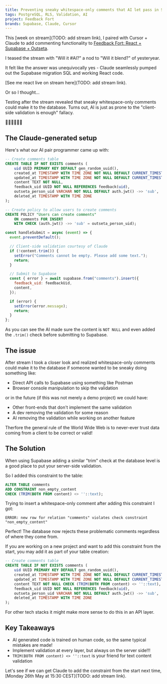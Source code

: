 ```yaml
---
title: Preventing sneaky whitespace-only comments that AI let pass in Supabase
tags: PostgreSQL, RLS, Validation, AI
project: Feedback Fort
brands: Supabase, Claude, Cursor
---
```


This [week on stream](TODO: add stream link), I paired with Cursor + Claude to add commenting functionality to [Feedback Fort: React + Supabase + Outseta](https://outseta-supabase-react-feedback-fort.netlify.app/).

I teased the stream with "Will it #AI?" a nod to "Will it blend?" of yesteryear.

It felt like the answer was unequivocally yes - Claude seamlessly pumped out the Supabase migration SQL and working React code.

[See me react live on stream here](TODO: add stream link).

Or so I thought...

Testing after the stream revealed that sneaky whitespace-only comments could make it to the database. Turns out, AI is just as prone to the "client-side validation is enough" fallacy.

🤦‍♀️🤦‍♀️🤦‍♀️

## The Claude-generated setup

Here's what our AI pair programmer came up with:

```sql
-- Create comments table
CREATE TABLE IF NOT EXISTS comments (
    uid UUID PRIMARY KEY DEFAULT gen_random_uuid(),
    created_at TIMESTAMP WITH TIME ZONE NOT NULL DEFAULT CURRENT_TIMESTAMP,
    updated_at TIMESTAMP WITH TIME ZONE NOT NULL DEFAULT CURRENT_TIMESTAMP,
    content TEXT NOT NULL,
    feedback_uid UUID NOT NULL REFERENCES feedback(uid),
    outseta_person_uid VARCHAR NOT NULL DEFAULT auth.jwt() ->> 'sub',
    deleted_at TIMESTAMP WITH TIME ZONE
);

-- Create policy to allow users to create comments
CREATE POLICY "Users can create comments"
    ON comments FOR INSERT
    WITH CHECK (auth.jwt() ->> 'sub' = outseta_person_uid);
```

```jsx
const handleSubmit = async (event) => {
  event.preventDefault();

  // Client-side validation courtesy of Claude
  if (!content.trim()) {
    setError("Comments cannot be empty. Please add some text.");
    return;
  }

  // Submit to Supabase
  const { error } = await supabase.from("comments").insert({
    feedback_uid: feedbackUid,
    content,
  });

  if (error) {
    setError(error.message);
    return;
  }
};
```

As you can see the AI made sure the content is `NOT NULL` and even added the `.trim()` check before submitting to Supabase.

## The issue

After stream I took a closer look and realized whitespace-only comments could make it to the database if someone wanted to be sneaky doing something like:

- Direct API calls to Supabase using something like Postman
- Browser console manipulation to skip the validation

or in the future (if this was not merely a demo project) we could have:

- Other front-ends that don't implement the same validation
- A dev removing the validation for some reason
- AI removing the validation while working on another feature

Therfore the general rule of the World Wide Web is to never-ever trust data coming from a client to be correct or valid!

## The Solution

When using Supabase adding a similar "trim" check at the database level is a good place to put your server-side validation.

So I added this constraint to the table:

```sql
ALTER TABLE comments
ADD CONSTRAINT non_empty_content
CHECK (TRIM(BOTH FROM content) <> ''::text);
```

Trying to insert a whitespace-only comment after adding this constraint I got:

```
ERROR: new row for relation "comments" violates check constraint "non_empty_content"
```

Perfect! The database now rejects these problematic comments regardless of where they come from.

If you are working on a new project and want to add this constraint from the start, you may add it as part of your table creation:

```sql
-- Create comments table
CREATE TABLE IF NOT EXISTS comments (
    uid UUID PRIMARY KEY DEFAULT gen_random_uuid(),
    created_at TIMESTAMP WITH TIME ZONE NOT NULL DEFAULT CURRENT_TIMESTAMP,
    updated_at TIMESTAMP WITH TIME ZONE NOT NULL DEFAULT CURRENT_TIMESTAMP,
    content TEXT NOT NULL CHECK (TRIM(BOTH FROM content) <> ''::text),
    feedback_uid UUID NOT NULL REFERENCES feedback(uid),
    outseta_person_uid VARCHAR NOT NULL DEFAULT auth.jwt() ->> 'sub',
    deleted_at TIMESTAMP WITH TIME ZONE
);
```

For other tech stacks it might make more sense to do this in an API layer.

## Key Takeaways

- AI generated code is trained on human code, so the same typical mistakes are made!
- Implement validation at every layer, but always on the server side!!!
- `TRIM(BOTH FROM content) <> ''::text` is your friend for text content validation

Let's see if we can get Claude to add the constraint from the start next time, [Monday 26th May at 15:30 CEST](TODO: add stream link).
